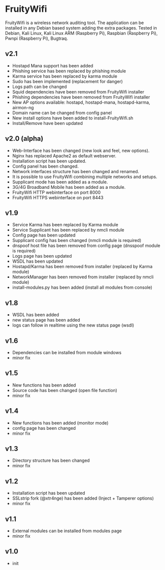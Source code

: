 FruityWifi
==============

FruityWifi is a wireless network auditing tool. The application can be installed in any Debian based system adding the extra packages. Tested in Debian, Kali Linux, Kali Linux ARM (Raspberry Pi), Raspbian (Raspberry Pi), Pwnpi (Raspberry Pi), Bugtraq.



v2.1
----------------
- Hostapd Mana support has been added
- Phishing service has been replaced by phishing module
- Karma service has been replaced by karma module
- Sudo has been implemented (replacement for danger)
- Logs path can be changed
- Squid dependencies have been removed from FruityWifi installer
- Phishing dependencies have been removed from FruityWifi installer
- New AP options available: hostapd, hostapd-mana, hostapd-karma, airmon-ng
- Domain name can be changed from config panel
- New install options have been added to install-FruityWifi.sh
- Install/Remove have been updated


v2.0 (alpha)
----------------
- Web-Interface has been changed (new look and feel, new options).
- Nginx has replaced Apache2 as default webserver.
- Installation script has been updated.
- Config panel has been changed.
- Network interfaces structure has been changed and renamed.
- It is possible to use FruityWifi combining multiple networks and setups.
- Supplicant mode has been added as a module.
- 3G/4G Broadband Mobile has been added as a module.
- FruityWifi HTTP webinterface on port 8000
- FruityWifi HTTPS webinterface on port 8443


v1.9
----------------
- Service Karma has been replaced by Karma module
- Service Supplicant has been replaced by nmcli module
- Config page has been updated
- Supplicant config has been changed (nmcli module is required)
- dnspoof host file has been removed from config page (dnsspoof module is required)
- Logs page has been updated
- WSDL has been updated
- Hostapd/Karma has been removed from installer (replaced by Karma module)
- NetworkManager has been removed from installer (replaced by nmcli module)
- install-modules.py has been added (install all modules from console)


v1.8
----------------
- WSDL has been added
- new status page has been added
- logs can follow in realtime using the new status page (wsdl)


v1.6
----------------
- Dependencies can be installed from module windows
- minor fix


v1.5
----------------
- New functions has been added
- Source code has been changed (open file function)
- minor fix


v1.4
----------------
- New functions has been added (monitor mode)
- config page has been changed
- minor fix


v1.3
----------------
- Directory structure has been changed
- minor fix


v1.2
----------------
- Installation script has been updated
- SSLstrip fork (@xtr4nge) has been added (Inject + Tamperer options)
- minor fix


v1.1
----------------
- External modules can be installed from modules page
- minor fix


v1.0
----------------
- init
